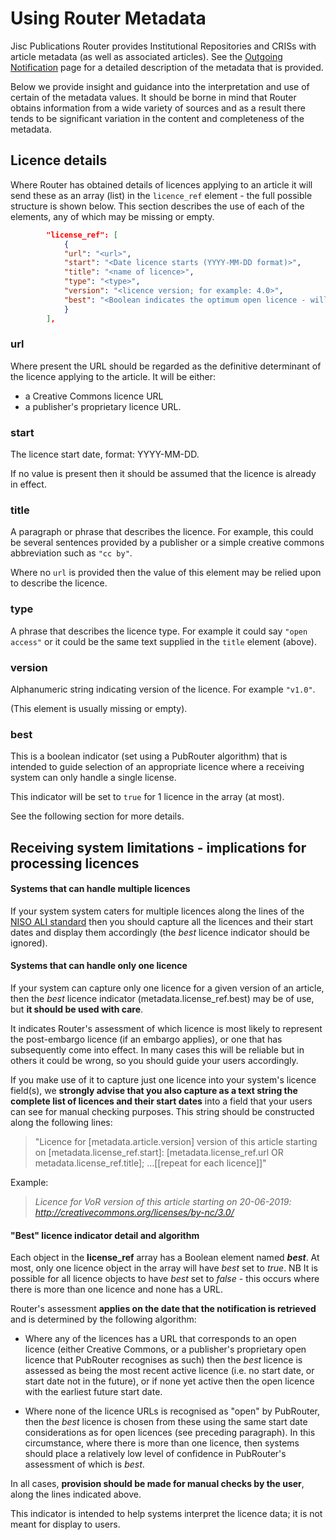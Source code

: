 # Using Router Metadata #

Jisc Publications Router provides Institutional Repositories and CRISs with article metadata (as well as associated articles).  See the [Outgoing Notification](./OutgoingNotification.md) page for a detailed description of the metadata that is provided.
 
Below we provide insight and guidance into the interpretation and use of certain of the metadata values.  It should be borne in mind that Router obtains information from a wide variety of sources and as a result there tends to be significant variation in the content and completeness of the metadata. 

## Licence details ##
Where Router has obtained details of licences applying to an article it will send these as an array (list) in the `licence_ref` element - the full possible structure is shown below. This section describes the use of each of the elements, any of which may be missing or empty.  
```json
		"license_ref": [
			{
			"url": "<url>",
			"start": "<Date licence starts (YYYY-MM-DD format)>",
			"title": "<name of licence>",
			"type": "<type>", 
			"version": "<licence version; for example: 4.0>",
			"best": "<Boolean indicates the optimum open licence - will be true for maximum of ONE licence in the array>"
			}
		],
```
### url ###
Where present the URL should be regarded as the definitive determinant of the licence applying to the article. It will be either:
* a Creative Commons licence URL
* a publisher's proprietary licence URL.

### start ###
The licence start date, format: YYYY-MM-DD.

If no value is present then it should be assumed that the licence is already in effect.

### title ###
A paragraph or phrase that describes the licence. For example, this could be several sentences provided by a publisher or a simple creative commons abbreviation such as `"cc by"`.

Where no `url` is provided then the value of this element may be relied upon to describe the licence. 
### type ###
A phrase that describes the licence type. For example it could say `"open access"` or it could be the same text supplied in the `title` element (above). 

### version ###
Alphanumeric string indicating version of the licence. For example `"v1.0"`. 

(This element is usually missing or empty).

### best ###

This is a boolean indicator (set using a PubRouter algorithm) that is intended to guide selection of an appropriate licence where a receiving system can only handle a single license. 

This indicator will be set to `true` for 1 licence in the array (at most).

See the following section for more details. 

## Receiving system limitations - implications for processing licences ## 

#### Systems that can handle multiple licences
If your system system caters for multiple licences along the lines of the [NISO ALI standard](https://www.niso.org/schemas/ali/1.0) then you should capture all the licences and their start dates and display them accordingly (the *best* licence indicator should be ignored).

#### Systems that can handle only one licence
If your system can capture only one licence for a given version of an article, then the *best* licence indicator (metadata.license_ref.best) may be of use, but 
**it should be used with care**. 

It indicates Router's assessment of which licence is most likely to represent the post-embargo licence (if an embargo applies), or one that has subsequently come into effect. In many cases this will be reliable but in others it could be wrong, so you should guide your users accordingly. 

If you make use of it to capture just one licence into your system's licence field(s), we **strongly advise that you also capture as a text string the complete list of licences and their start dates** into a field that your users can see for manual checking purposes. This string should be constructed along the following lines:

>"Licence for [metadata.article.version] version of this article starting on [metadata.license_ref.start]: [metadata.license_ref.url OR metadata.license_ref.title]; ...[[repeat for each licence]]"

Example: 
>*Licence for VoR version of this article starting on 20-06-2019: http://creativecommons.org/licenses/by-nc/3.0/*

#### "Best" licence indicator detail and algorithm

Each object in the **license_ref** array has a Boolean element named ***best***.  At most, only one licence object in the array will have *best* set to *true*.  NB It is possible for all licence objects to have *best* set to *false* - this occurs where there is more than one licence and none has a URL.  

Router's assessment **applies on the date that the notification is retrieved** and is determined by the following algorithm:

* Where any of the licences has a URL that corresponds to an open licence (either Creative Commons, or a publisher's proprietary open licence that PubRouter recognises as such) then the *best* licence is assessed as being the most recent active licence (i.e. no start date, or start date not in the future), or if none yet active then the open licence with the earliest future start date.

* Where none of the licence URLs is recognised as "open" by PubRouter, then the *best* licence is chosen from these using the same start date considerations as for open licences (see preceding paragraph).  In this circumstance, where there is more than one licence, then systems should place a relatively low level of confidence in PubRouter's assessment of which is *best*.

In all cases, **provision should be made for manual checks by the user**, along the lines indicated above.

This indicator is intended to help systems interpret the licence data; it is not meant for display to users.
